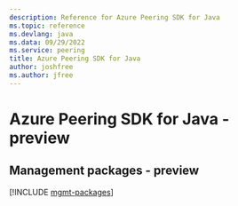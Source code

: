 ```yaml
---
description: Reference for Azure Peering SDK for Java
ms.topic: reference
ms.devlang: java
ms.data: 09/29/2022
ms.service: peering
title: Azure Peering SDK for Java
author: joshfree
ms.author: jfree
---
```

# Azure Peering SDK for Java - preview

## Management packages - preview
[!INCLUDE [mgmt-packages](peering-mgmt-index.md)]